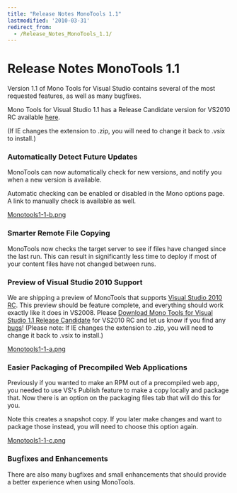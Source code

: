 ```yaml
---
title: "Release Notes MonoTools 1.1"
lastmodified: '2010-03-31'
redirect_from:
  - /Release_Notes_MonoTools_1.1/
---
```


Release Notes MonoTools 1.1
===========================

Version 1.1 of Mono Tools for Visual Studio contains several of the most requested features, as well as many bugfixes.

Mono Tools for Visual Studio 1.1 has a Release Candidate version for VS2010 RC available [here](http://go-mono.com/monovs-download/latest/monotools-1.1.5462.vsix).

(If IE changes the extension to .zip, you will need to change it back to .vsix to install.)

### Automatically Detect Future Updates

MonoTools can now automatically check for new versions, and notify you when a new version is available.

Automatic checking can be enabled or disabled in the Mono options page. A link to manually check is available as well.

[Monotools1-1-b.png](/archived/images/c/c4/Monotools1-1-b.png)

### Smarter Remote File Copying

MonoTools now checks the target server to see if files have changed since the last run. This can result in significantly less time to deploy if most of your content files have not changed between runs.

### Preview of Visual Studio 2010 Support

We are shipping a preview of MonoTools that supports [Visual Studio 2010 RC](http://msdn.microsoft.com/en-us/vstudio/dd582936.aspx). This preview should be feature complete, and everything should work exactly like it does in VS2008. Please [Download Mono Tools for Visual Studio 1.1 Release Candidate](http://go-mono.com/monovs-download/latest/monotools-1.1.5462.vsix) for VS2010 RC and let us know if you find any [bugs](/Bugs)! (Please note: If IE changes the extension to .zip, you will need to change it back to .vsix to install.)

[Monotools1-1-a.png](/archived/images/a/a8/Monotools1-1-a.png)

### Easier Packaging of Precompiled Web Applications

Previously if you wanted to make an RPM out of a precompiled web app, you needed to use VS's Publish feature to make a copy locally and package that. Now there is an option on the packaging files tab that will do this for you.

Note this creates a snapshot copy. If you later make changes and want to package those instead, you will need to choose this option again.

[Monotools1-1-c.png](/archived/images/f/ff/Monotools1-1-c.png)

### Bugfixes and Enhancements

There are also many bugfixes and small enhancements that should provide a better experience when using MonoTools.

